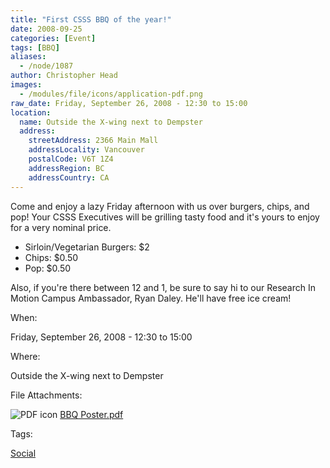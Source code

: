 ```yaml
---
title: "First CSSS BBQ of the year!"
date: 2008-09-25
categories: [Event]
tags: [BBQ]
aliases:
  - /node/1087
author: Christopher Head
images:
  - /modules/file/icons/application-pdf.png
raw_date: Friday, September 26, 2008 - 12:30 to 15:00
location:
  name: Outside the X-wing next to Dempster
  address:
    streetAddress: 2366 Main Mall
    addressLocality: Vancouver
    postalCode: V6T 1Z4
    addressRegion: BC
    addressCountry: CA
---
```


Come and enjoy a lazy Friday afternoon with us over burgers, chips, and pop! Your CSSS Executives will be grilling tasty food and it's yours to enjoy for a very nominal price.

- Sirloin/Vegetarian Burgers: $2
- Chips: $0.50
- Pop: $0.50

Also, if you're there between 12 and 1, be sure to say hi to our Research In Motion Campus Ambassador, Ryan Daley. He'll have free ice cream!

When: 

Friday, September 26, 2008 - 12:30 to 15:00

Where: 

Outside the X-wing next to Dempster

File Attachments: 

 ![PDF icon](/modules/file/icons/application-pdf.png "application/pdf") [BBQ Poster.pdf](https://ubccsss.org/files/BBQ%20Poster.pdf)

Tags: 

[Social](/social)
